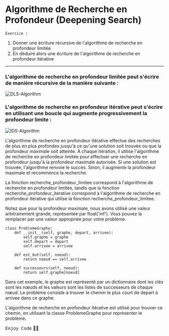 # Algorithme de Recherche en Profondeur (Deepening Search)

`Exercice :` <br>
1) Donner une écriture récursive de l'algorithme de recherche en profondeur limitée 
2) En déduire alors une écriture de l'algorithme de recherche en profondeur itérative
***

### L'algorithme de recherche en profondeur limitée peut s'écrire de manière récursive de la manière suivante :
![DLS-Algorithm](https://user-images.githubusercontent.com/92756846/226997831-e1d44987-adff-4819-b63a-d2a364ba59f0.jpg) <br>

### L'algorithme de recherche en profondeur itérative peut s'écrire en utilisant une boucle qui augmente progressivement la profondeur limite :
![IDS-Algorithm](https://user-images.githubusercontent.com/92756846/226997960-759044cb-299a-48e0-aafa-49d06ea9c0c0.jpg) <br>

L'algorithme de recherche en profondeur itérative effectue des recherches de plus en plus profondes jusqu'à ce qu'une solution soit trouvée ou que la profondeur maximale soit atteinte. À chaque itération, il utilise l'algorithme de recherche en profondeur limitée pour effectuer une recherche en profondeur jusqu'à la profondeur maximale autorisée. Si une solution est trouvée, l'algorithme renvoie le succès. Sinon, il augmente la profondeur maximale et recommence la recherche.

La fonction recherche_profondeur_limitee correspond à l'algorithme de recherche en profondeur limitée, tandis que la fonction recherche_profondeur_iterative correspond à l'algorithme de recherche en profondeur itérative qui utilise la fonction recherche_profondeur_limitee.

Notez que pour la profondeur maximale, nous avons utilisé une valeur arbitrairement grande, représentée par float('inf'). Vous pouvez la remplacer par une valeur appropriée pour votre problème.

```
class ProblemeGraphe:
    def __init__(self, graphe, depart, arrivee):
        self.graphe = graphe
        self.depart = depart
        self.arrivee = arrivee
    
    def est_but(self, noeud):
        return noeud == self.arrivee
    
    def successeurs(self, noeud):
        return self.graphe[noeud]
```

Dans cet exemple, le graphe est représenté par un dictionnaire dont les clés sont les nœuds et les valeurs sont les listes de successeurs de chaque nœud. Le problème consiste à trouver le chemin le plus court de depart à arrivee dans ce graphe.

L'algorithme de recherche en profondeur itérative est utilisé pour trouver ce chemin, en utilisant la classe ProblemeGraphe pour représenter le problème.

<kbd>Enjoy Code</kbd> 👨‍💻
